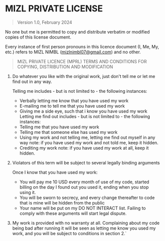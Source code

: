 # MIZL PRIVATE LICENSE

> Version 1.0, February 2024 

 No one but me is permitted to copy and distribute verbatim or modified copies of this license document.

 Every instance of first person pronouns in this licence document (I, Me, My, etc.) refers to MIZL NIMBL (mizlnimbl07@gmail.com) and no other.
  
> MIZL PRIVATE LICENCE (MPRL)
> TERMS AND CONDITIONS FOR COPYING, DISTRIBUTION AND MODIFICATION  

1. Do whatever you like with the original work, just don't tell me or let me find out in any way.
	
	Telling me includes - but is not limited to - the following instances:
	- Verbally letting me know that you have used my work
	- E-mailing me to tell me that you have used my work
	- Giving me a side eye, such that i know you have used my work
	Letting me find out includes - but is not limited to - the following instances:
	* Telling me that you have used my work
	* Telling me that someone else has used my work
	* Using my work and not telling me, letting me find out myself in any way
		note: if you have used my work and not told me, keep it hidden.
	* Crediting my work
		note: if you have used my work at all, keep it hidden.

2. Violators of this term will be subject to several legally binding arguments
	
	 Once I know that you have used my work:
	* You will pay me 10 USD every month of use of my code, started billing on the day I found out you used it, ending when you stop using it.
	* You will be sworn to secrecy, and every change thereafter to code that is mine will be hidden from the public
	* Your name will be put on my DO NOT INTERACT list.
	 Failing to comply with these arguments will start legal dispute.

3. My work is provided with no warranty at all. Complaining about my code being bad after running it will be seen as letting me know you used my work, and you will be subject to conditions in section 2.`